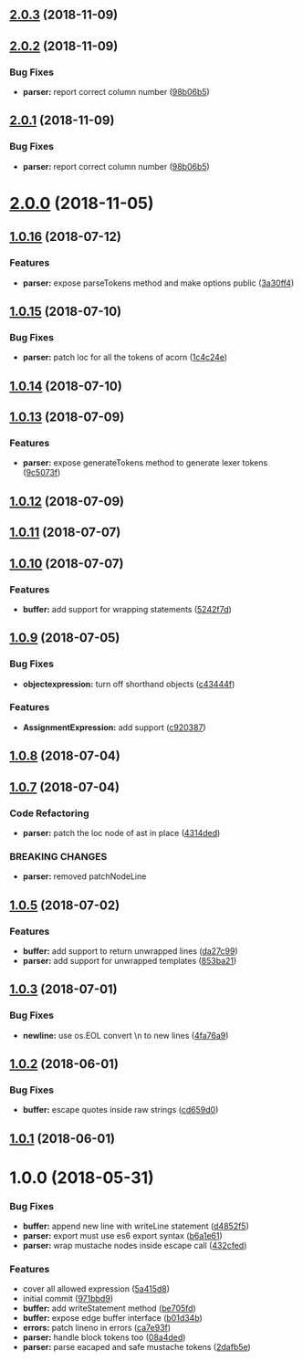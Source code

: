 <a name="2.0.3"></a>

## [2.0.3](https://github.com/edge-js/parser/compare/v2.0.2...v2.0.3) (2018-11-09)

<a name="2.0.2"></a>

## [2.0.2](https://github.com/edge-js/parser/compare/v2.0.0...v2.0.2) (2018-11-09)

### Bug Fixes

- **parser:** report correct column number ([98b06b5](https://github.com/edge-js/parser/commit/98b06b5))

<a name="2.0.1"></a>

## [2.0.1](https://github.com/edge-js/parser/compare/v2.0.0...v2.0.1) (2018-11-09)

### Bug Fixes

- **parser:** report correct column number ([98b06b5](https://github.com/edge-js/parser/commit/98b06b5))

<a name="2.0.0"></a>

# [2.0.0](https://github.com/edge-js/parser/compare/v1.0.16...v2.0.0) (2018-11-05)

<a name="1.0.16"></a>

## [1.0.16](https://github.com/poppinss/edge-parser/compare/v1.0.15...v1.0.16) (2018-07-12)

### Features

- **parser:** expose parseTokens method and make options public ([3a30ff4](https://github.com/poppinss/edge-parser/commit/3a30ff4))

<a name="1.0.15"></a>

## [1.0.15](https://github.com/poppinss/edge-parser/compare/v1.0.14...v1.0.15) (2018-07-10)

### Bug Fixes

- **parser:** patch loc for all the tokens of acorn ([1c4c24e](https://github.com/poppinss/edge-parser/commit/1c4c24e))

<a name="1.0.14"></a>

## [1.0.14](https://github.com/poppinss/edge-parser/compare/v1.0.13...v1.0.14) (2018-07-10)

<a name="1.0.13"></a>

## [1.0.13](https://github.com/poppinss/edge-parser/compare/v1.0.12...v1.0.13) (2018-07-09)

### Features

- **parser:** expose generateTokens method to generate lexer tokens ([9c5073f](https://github.com/poppinss/edge-parser/commit/9c5073f))

<a name="1.0.12"></a>

## [1.0.12](https://github.com/poppinss/edge-parser/compare/v1.0.11...v1.0.12) (2018-07-09)

<a name="1.0.11"></a>

## [1.0.11](https://github.com/poppinss/edge-parser/compare/v1.0.10...v1.0.11) (2018-07-07)

<a name="1.0.10"></a>

## [1.0.10](https://github.com/poppinss/edge-parser/compare/v1.0.9...v1.0.10) (2018-07-07)

### Features

- **buffer:** add support for wrapping statements ([5242f7d](https://github.com/poppinss/edge-parser/commit/5242f7d))

<a name="1.0.9"></a>

## [1.0.9](https://github.com/poppinss/edge-parser/compare/v1.0.8...v1.0.9) (2018-07-05)

### Bug Fixes

- **objectexpression:** turn off shorthand objects ([c43444f](https://github.com/poppinss/edge-parser/commit/c43444f))

### Features

- **AssignmentExpression:** add support ([c920387](https://github.com/poppinss/edge-parser/commit/c920387))

<a name="1.0.8"></a>

## [1.0.8](https://github.com/poppinss/edge-parser/compare/v1.0.7...v1.0.8) (2018-07-04)

<a name="1.0.7"></a>

## [1.0.7](https://github.com/poppinss/edge-parser/compare/v1.0.6...v1.0.7) (2018-07-04)

### Code Refactoring

- **parser:** patch the loc node of ast in place ([4314ded](https://github.com/poppinss/edge-parser/commit/4314ded))

### BREAKING CHANGES

- **parser:** removed patchNodeLine

<a name="1.0.5"></a>

## [1.0.5](https://github.com/poppinss/edge-parser/compare/v1.0.4...v1.0.5) (2018-07-02)

### Features

- **buffer:** add support to return unwrapped lines ([da27c99](https://github.com/poppinss/edge-parser/commit/da27c99))
- **parser:** add support for unwrapped templates ([853ba21](https://github.com/poppinss/edge-parser/commit/853ba21))

<a name="1.0.3"></a>

## [1.0.3](https://github.com/poppinss/edge-parser/compare/v1.0.2...v1.0.3) (2018-07-01)

### Bug Fixes

- **newline:** use os.EOL convert \n to new lines ([4fa76a9](https://github.com/poppinss/edge-parser/commit/4fa76a9))

<a name="1.0.2"></a>

## [1.0.2](https://github.com/poppinss/edge-parser/compare/v1.0.0...v1.0.2) (2018-06-01)

### Bug Fixes

- **buffer:** escape quotes inside raw strings ([cd659d0](https://github.com/poppinss/edge-parser/commit/cd659d0))

<a name="1.0.1"></a>

## [1.0.1](https://github.com/poppinss/edge-parser/compare/v1.0.0...v1.0.1) (2018-06-01)

<a name="1.0.0"></a>

# 1.0.0 (2018-05-31)

### Bug Fixes

- **buffer:** append new line with writeLine statement ([d4852f5](https://github.com/poppinss/edge-parser/commit/d4852f5))
- **parser:** export must use es6 export syntax ([b6a1e61](https://github.com/poppinss/edge-parser/commit/b6a1e61))
- **parser:** wrap mustache nodes inside escape call ([432cfed](https://github.com/poppinss/edge-parser/commit/432cfed))

### Features

- cover all allowed expression ([5a415d8](https://github.com/poppinss/edge-parser/commit/5a415d8))
- initial commit ([971bbd9](https://github.com/poppinss/edge-parser/commit/971bbd9))
- **buffer:** add writeStatement method ([be705fd](https://github.com/poppinss/edge-parser/commit/be705fd))
- **buffer:** expose edge buffer interface ([b01d34b](https://github.com/poppinss/edge-parser/commit/b01d34b))
- **errors:** patch lineno in errors ([ca7e93f](https://github.com/poppinss/edge-parser/commit/ca7e93f))
- **parser:** handle block tokens too ([08a4ded](https://github.com/poppinss/edge-parser/commit/08a4ded))
- **parser:** parse eacaped and safe mustache tokens ([2dafb5e](https://github.com/poppinss/edge-parser/commit/2dafb5e))
